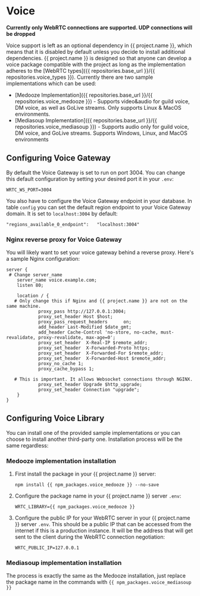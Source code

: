 # Voice

**Currently only WebRTC connections are supported. UDP connections will be dropped** 

Voice support is left as an optional dependency in {{ project.name }}, which means that it is disabled by default unless you decide to install additional dependencies. {{ project.name }} is designed so that anyone can develop a voice package compatible with the project as long as the implementation adheres to the [WebRTC types]({{ repositories.base_url }}/{{ repositories.voice_types }}). Currently there are two sample implementations which can be used:

- [Medooze Implementation]({{ repositories.base_url }}/{{ repositories.voice_medooze }}) - Supports video&audio for guild voice, DM voice, as well as GoLive streams. Only supports Linux & MacOS environments.
- [Mediasoup Implementation]({{ repositories.base_url }}/{{ repositories.voice_mediasoup }}) - Supports audio only for guild voice, DM voice, and GoLive streams. Supports Windows, Linux, and MacOS environments

## Configuring Voice Gateway

By default the Voice Gateway is set to run on port 3004. You can change this default configuration by setting your desired port it in your `.env`:

```.env
WRTC_WS_PORT=3004
```

You also have to configure the Voice Gateway endpoint in your database. In table `config` you can set the default region endpoint to your Voice Gateway domain. It is set to `localhost:3004` by default:

```
"regions_available_0_endpoint":   "localhost:3004"
```

### Nginx reverse proxy for Voice Gateway

You will likely want to set your voice gateway behind a reverse proxy. Here's a sample Nginx configuration:

```nginx
server {
 # Change server_name
    server_name voice.example.com;
    listen 80;

    location / {
   # Only change this if Nginx and {{ project.name }} are not on the same machine.
            proxy_pass http://127.0.0.1:3004;
            proxy_set_header Host $host;
            proxy_pass_request_headers      on;
            add_header Last-Modified $date_gmt;
            add_header Cache-Control 'no-store, no-cache, must-revalidate, proxy-revalidate, max-age=0';
            proxy_set_header  X-Real-IP $remote_addr;
            proxy_set_header  X-Forwarded-Proto https;
            proxy_set_header  X-Forwarded-For $remote_addr;
            proxy_set_header  X-Forwarded-Host $remote_addr;
            proxy_no_cache 1;
            proxy_cache_bypass 1;

   # This is important. It allows Websocket connections through NGINX.
            proxy_set_header Upgrade $http_upgrade;
            proxy_set_header Connection "upgrade";
    }
}
```

## Configuring Voice Library

You can install one of the provided sample implementations or you can choose to install another third-party one. Installation process will be the same regardless:

### Medooze implementation installation

1. First install the package in your {{ project.name }} server:

    ```
    npm install {{ npm_packages.voice_medooze }} --no-save
    ```

2. Configure the package name in your {{ project.name }} server `.env`:

    ```
    WRTC_LIBRARY={{ npm_packages.voice_medooze }}
    ```

3. Configure the public IP for your WebRTC server in your {{ project.name }} server `.env`. This should be a public IP that can be accessed from the internet if this is a production instance. It will be the address that will get sent to the client during the WebRTC connection negotiation:

    ```
    WRTC_PUBLIC_IP=127.0.0.1
    ```

### Mediasoup implementation installation

The process is exactly the same as the Medooze installation, just replace the package name in the commands with ` {{ npm_packages.voice_mediasoup }} `